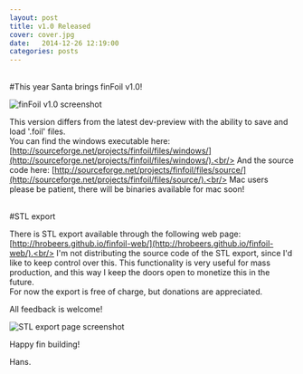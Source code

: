 ```yaml
---
layout: post
title: v1.0 Released
cover: cover.jpg
date:   2014-12-26 12:19:00
categories: posts
---
```



<br/>
#This year Santa brings finFoil v1.0!
<br/>

![finFoil v1.0 screenshot](http://hrobeers.be/images/finfoil/finfoil_v1.0.0.png)

This version differs from the latest dev-preview with the ability to save and load '.foil' files.<br/>
You can find the windows executable here: [http://sourceforge.net/projects/finfoil/files/windows/](http://sourceforge.net/projects/finfoil/files/windows/).<br/>
And the source code here: [http://sourceforge.net/projects/finfoil/files/source/](http://sourceforge.net/projects/finfoil/files/source/).<br/>
Mac users please be patient, there will be binaries available for mac soon!


<br/>
#STL export

There is STL export available through the following web page: [http://hrobeers.github.io/finfoil-web/](http://hrobeers.github.io/finfoil-web/).<br/>
I'm not distributing the source code of the STL export, since I'd like to keep control over this. This functionality is very useful for mass production, and this way I keep the doors open to monetize this in the future.<br/>
For now the export is free of charge, but donations are appreciated.

All feedback is welcome!

![STL export page screenshot](http://hrobeers.be/images/finfoil/finfoil-web_20141226.png)

Happy fin building!

Hans.
